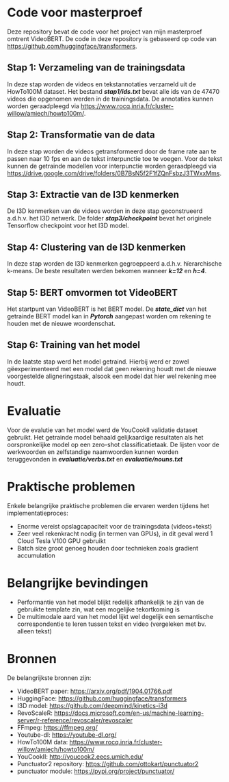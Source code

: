 # Code voor masterproef
Deze repository bevat de code voor het project van mijn masterproef omtrent VideoBERT. De code in deze repository is gebaseerd op code van https://github.com/huggingface/transformers.

## Stap 1: Verzameling van de trainingsdata
In deze stap worden de videos en tekstannotaties verzameld uit de HowTo100M dataset. Het bestand ***stap1/ids.txt*** bevat alle ids van de 47470 videos die opgenomen werden in de trainingsdata. De annotaties kunnen worden geraadpleegd via https://www.rocq.inria.fr/cluster-willow/amiech/howto100m/.

## Stap 2: Transformatie van de data
In deze stap worden de videos getransformeerd door de frame rate aan te passen naar 10 fps en aan de tekst interpunctie toe te voegen. Voor de tekst kunnen de getrainde modellen voor interpunctie worden geraadpleegd via https://drive.google.com/drive/folders/0B7BsN5f2F1fZQnFsbzJ3TWxxMms.

## Stap 3: Extractie van de I3D kenmerken
De I3D kenmerken van de videos worden in deze stap geconstrueerd a.d.h.v. het I3D netwerk. De folder ***stap3/checkpoint*** bevat het originele Tensorflow checkpoint voor het I3D model.

## Stap 4: Clustering van de I3D kenmerken
In deze stap worden de I3D kenmerken gegroeppeerd a.d.h.v. hïerarchische k-means. De beste resultaten werden bekomen wanneer ***k=12*** en ***h=4***.

## Stap 5: BERT omvormen tot VideoBERT
Het startpunt van VideoBERT is het BERT model. De ***state_dict*** van het getrainde BERT model kan in ***Pytorch*** aangepast worden om rekening te houden met de nieuwe woordenschat.

## Stap 6: Training van het model
In de laatste stap werd het model getraind. Hierbij werd er zowel gëexperimenteerd met een model dat geen rekening houdt met de nieuwe voorgestelde aligneringstaak, alsook een model dat hier wel rekening mee houdt.

# Evaluatie
Voor de evalutie van het model werd de YouCookII validatie dataset gebruikt. Het getrainde model behaald gelijkaardige resultaten als het oorspronkelijke model op een zero-shot classificatietaak. De lijsten voor de werkwoorden en zelfstandige naamwoorden kunnen worden teruggevonden in ***evaluatie/verbs.txt*** en ***evaluatie/nouns.txt***

# Praktische problemen
Enkele belangrijke praktische problemen die ervaren werden tijdens het implementatieproces:
  - Enorme vereist opslagcapaciteit voor de trainingsdata (videos+tekst)
  - Zeer veel rekenkracht nodig (in termen van GPUs), in dit geval werd 1 Cloud Tesla V100 GPU gebruikt
  - Batch size groot genoeg houden door technieken zoals gradient accumulation

# Belangrijke bevindingen
  - Performantie van het model blijkt redelijk afhankelijk te zijn van de gebruikte template zin, wat een mogelijke tekortkoming is
  - De multimodale aard van het model lijkt wel degelijk een semantische correspondentie te leren tussen tekst en video (vergeleken met bv. alleen tekst) 

# Bronnen
De belangrijkste bronnen zijn:
  - VideoBERT paper: https://arxiv.org/pdf/1904.01766.pdf
  - HuggingFace: https://github.com/huggingface/transformers
  - I3D model: https://github.com/deepmind/kinetics-i3d
  - RevoScaleR: https://docs.microsoft.com/en-us/machine-learning-server/r-reference/revoscaler/revoscaler
  - FFmpeg: https://ffmpeg.org/
  - Youtube-dl: https://youtube-dl.org/
  - HowTo100M data: https://www.rocq.inria.fr/cluster-willow/amiech/howto100m/
  - YouCookII: http://youcook2.eecs.umich.edu/
  - Punctuator2 repository: https://github.com/ottokart/punctuator2
  - punctuator module: https://pypi.org/project/punctuator/
